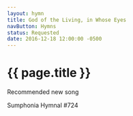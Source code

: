 ```yaml
---
layout: hymn
title: God of the Living, in Whose Eyes
navButton: Hymns
status: Requested
date: 2016-12-18 12:00:00 -0500
---
```

# {{ page.title }}
Recommended new song

Sumphonia Hymnal #724

